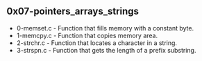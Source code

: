 ## 0x07-pointers_arrays_strings
* 0-memset.c - Function that fills memory with a constant byte.
* 1-memcpy.c - Function that copies memory area.
* 2-strchr.c - Function that locates a character in a string.
* 3-strspn.c - Function that gets the length of a prefix substring.
